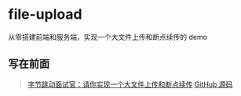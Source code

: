 # file-upload

从零搭建前端和服务端，实现一个大文件上传和断点续传的 demo

## 写在前面

> [字节跳动面试官：请你实现一个大文件上传和断点续传](https://juejin.im/post/5dff8a26e51d4558105420ed)
> [GitHub 源码](https://github.com/yeyan1996/file-upload)
